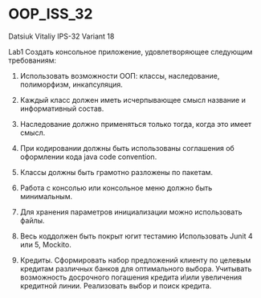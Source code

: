 # OOP_ISS_32
Datsiuk Vitaliy IPS-32
Variant 18 

Lab1
Создать консольное приложение, удовлетворяющее следующим требованиям:
1. Использовать возможности ООП: классы, наследование, полиморфизм,
инкапсуляция.
2. Каждый класс должен иметь исчерпывающее смысл название и
информативный состав.
3. Наследование должно применяться только тогда, когда это имеет смысл.
4. При кодировании должны быть использованы соглашения об оформлении
кода java code convention.
5. Классы должны быть грамотно разложены по пакетам.
6. Работа с консолью или консольное меню должно быть минимальным.
7. Для хранения параметров инициализации можно использовать файлы.
8. Весь коддолжен быть покрыт югит тестамию Использовать Junit 4 или 5,
Mockito.

18. Кредиты. Сформировать набор предложений клиенту по целевым
кредитам различных банков для оптимального выбора. Учитывать
возможность досрочного погашения кредита и\или увеличения кредитной
линии. Реализовать выбор и поиск кредита.
